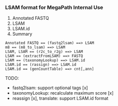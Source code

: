 ### LSAM format for MegaPath Internal Use

1. Annotated FASTQ
2. LSAM
3. LSAM.id
4. Summary

```
Annotated FASTQ == (fastq2lsam) ==> LSAM
m8 == (m8_to_lsam) ==> LSAM
LSAM, LSAM == (r2c_to_r2g) ==> LSAM
LSAM == (extractFromLSAM) ==> FASTQ
LSAM == (taxonomyLookup) ==> LSAM.id
LSAM.id == (rassign) ==> LSAM.id
LSAM.id == (genCountTable) ==> cnt[,ann]
```

TODO:
- fastq2lsam: support optional tags [x]
- taxonomyLookup: recalculate maximum score [x] 
- reassign [x], translate: support LSAM.id format